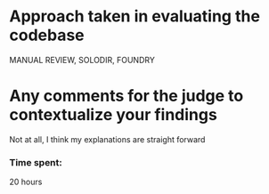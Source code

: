 # Approach taken in evaluating the codebase
MANUAL REVIEW, SOLODIR, FOUNDRY

# Any comments for the judge to contextualize your findings
Not at all, I think my explanations are straight forward

### Time spent:
20 hours
